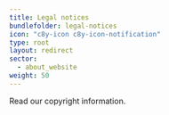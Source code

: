 ```yaml
---
title: Legal notices
bundlefolder: legal-notices
icon: "c8y-icon c8y-icon-notification"
type: root
layout: redirect
sector:
  - about_website
weight: 50
---
```


Read our copyright information.
